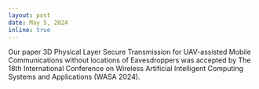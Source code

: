 ```yaml
---
layout: post
date: May 5, 2024
inline: true
---
```


Our paper 3D Physical Layer Secure Transmission for UAV-assisted Mobile Communications without locations of Eavesdroppers was accepted by The 18th International Conference on Wireless Artificial Intelligent Computing Systems and Applications (WASA 2024).
